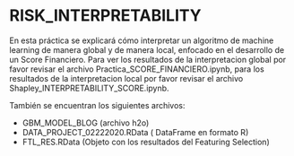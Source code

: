 # RISK_INTERPRETABILITY

En esta práctica se explicará cómo interpretar un algoritmo de machine learning de manera global y de manera local, enfocado en el desarrollo de un Score Financiero. Para ver los resultados de la interpretacion global por favor revisar el archivo Practica_SCORE_FINANCIERO.ipynb, para los resultados de la interpretacion local por favor revisar el archivo Shapley_INTERPRETABILITY_SCORE.ipynb.

También se encuentran los siguientes archivos:


- GBM_MODEL_BLOG (archivo h2o)
- DATA_PROJECT_02222020.RData ( DataFrame en formato R)
- FTL_RES.RData (Objeto con los resultados del Featuring Selection)
